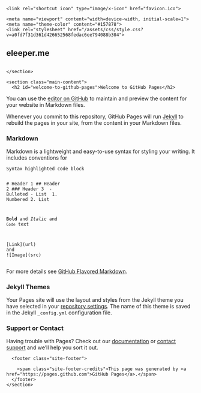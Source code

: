 
<!DOCTYPE html>
<html lang="en-US">
  <head>
    <meta charset="UTF-8">
    
    <link rel="shortcut icon" type="image/x-icon" href="favicon.ico">

<!-- Begin Jekyll SEO tag v2.5.0 -->
<title>Welcome to GitHub Pages | beefngolpr.github.io</title>
<meta name="generator" content="Jekyll v3.8.5" />
<meta property="og:title" content="Welcome to GitHub Pages" />
<meta property="og:locale" content="en_US" />
<link rel="canonical" href="http://eleeper.me/" />
<meta property="og:url" content="http://eleeper.me/" />
<meta property="og:site_name" content="beefngolpr.github.io" />
<script type="application/ld+json">
{"@type":"WebSite","headline":"Welcome to GitHub Pages","url":"http://eleeper.me/","name":"beefngolpr.github.io","@context":"http://schema.org"}</script>
<!-- End Jekyll SEO tag -->

    <meta name="viewport" content="width=device-width, initial-scale=1">
    <meta name="theme-color" content="#157878">
    <link rel="stylesheet" href="/assets/css/style.css?v=a0fd7f31d361d426652568fedac6ee794088b304">
  </head>
  <body>
    <section class="page-header">
      <h1 class="project-name">eleeper.me</h1>
      <h2 class="project-tagline"></h2>
      
      
    </section>

    <section class="main-content">
      <h2 id="welcome-to-github-pages">Welcome to GitHub Pages</h2>

<p>You can use the <a href="https://github.com/beefngolpr/beefngolpr.github.io/edit/master/index.md">editor on GitHub</a> to maintain and preview the content for your website in Markdown files.</p>

<p>Whenever you commit to this repository, GitHub Pages will run <a href="https://jekyllrb.com/">Jekyll</a> to rebuild the pages in your site, from the content in your Markdown files.</p>

<h3 id="markdown">Markdown</h3>

<p>Markdown is a lightweight and easy-to-use syntax for styling your writing. It includes conventions for</p>

<div class="language-markdown highlighter-rouge"><div class="highlight"><pre class="highlight"><code>Syntax highlighted code block

<span class="gh"># Header 1</span>
<span class="gu">## Header 2</span>
<span class="gu">### Header 3</span>
<span class="p">
-</span> Bulleted
<span class="p">-</span> List
<span class="p">
1.</span> Numbered
<span class="p">2.</span> List

<span class="gs">**Bold**</span> and _Italic_ and <span class="sb">`Code`</span> text

<span class="p">[</span><span class="nv">Link</span><span class="p">](</span><span class="sx">url</span><span class="p">)</span> and !<span class="p">[</span><span class="nv">Image</span><span class="p">](</span><span class="sx">src</span><span class="p">)</span>
</code></pre></div></div>

<p>For more details see <a href="https://guides.github.com/features/mastering-markdown/">GitHub Flavored Markdown</a>.</p>

<h3 id="jekyll-themes">Jekyll Themes</h3>

<p>Your Pages site will use the layout and styles from the Jekyll theme you have selected in your <a href="https://github.com/beefngolpr/beefngolpr.github.io/settings">repository settings</a>. The name of this theme is saved in the Jekyll <code class="highlighter-rouge">_config.yml</code> configuration file.</p>

<h3 id="support-or-contact">Support or Contact</h3>

<p>Having trouble with Pages? Check out our <a href="https://help.github.com/categories/github-pages-basics/">documentation</a> or <a href="https://github.com/contact">contact support</a> and we’ll help you sort it out.</p>


      <footer class="site-footer">
        
        <span class="site-footer-credits">This page was generated by <a href="https://pages.github.com">GitHub Pages</a>.</span>
      </footer>
    </section>

    
  </body>
</html>
